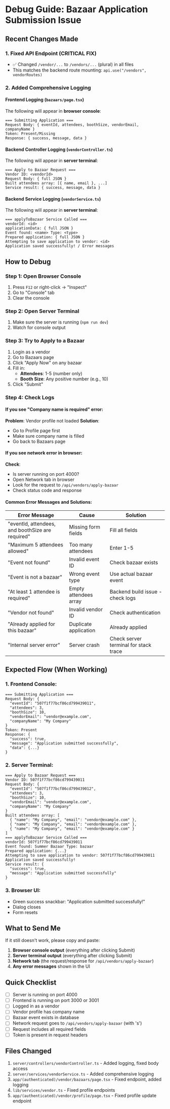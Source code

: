 # Debug Guide: Bazaar Application Submission Issue

## Recent Changes Made

### 1. Fixed API Endpoint (CRITICAL FIX)

- ✅ Changed `/vendor/...` to `/vendors/...` (plural) in all files
- This matches the backend route mounting: `api.use("/vendors", vendorRoutes)`

### 2. Added Comprehensive Logging

#### Frontend Logging (`bazaars/page.tsx`)

The following will appear in **browser console**:

```
=== Submitting Application ===
Request Body: { eventId, attendees, boothSize, vendorEmail, companyName }
Token: Present/Missing
Response: { success, message, data }
```

#### Backend Controller Logging (`vendorController.ts`)

The following will appear in **server terminal**:

```
=== Apply to Bazaar Request ===
Vendor ID: <vendorId>
Request Body: { full JSON }
Built attendees array: [{ name, email }, ...]
Service result: { success, message, data }
```

#### Backend Service Logging (`vendorService.ts`)

The following will appear in **server terminal**:

```
=== applyToBazaar Service Called ===
vendorId: <id>
applicationData: { full JSON }
Event found: <name> Type: <type>
Prepared application: { full JSON }
Attempting to save application to vendor: <id>
Application saved successfully! / Error messages
```

## How to Debug

### Step 1: Open Browser Console

1. Press `F12` or right-click → "Inspect"
2. Go to "Console" tab
3. Clear the console

### Step 2: Open Server Terminal

1. Make sure the server is running (`npm run dev`)
2. Watch for console output

### Step 3: Try to Apply to a Bazaar

1. Login as a vendor
2. Go to Bazaars page
3. Click "Apply Now" on any bazaar
4. Fill in:
   - **Attendees**: 1-5 (number only)
   - **Booth Size**: Any positive number (e.g., 10)
5. Click "Submit"

### Step 4: Check Logs

#### If you see "Company name is required" error:

**Problem**: Vendor profile not loaded
**Solution**:

- Go to Profile page first
- Make sure company name is filled
- Go back to Bazaars page

#### If you see network error in browser:

**Check**:

- Is server running on port 4000?
- Open Network tab in browser
- Look for the request to `/api/vendors/apply-bazaar`
- Check status code and response

#### Common Error Messages and Solutions:

| Error Message                                    | Cause                 | Solution                              |
| ------------------------------------------------ | --------------------- | ------------------------------------- |
| "eventId, attendees, and boothSize are required" | Missing form fields   | Fill all fields                       |
| "Maximum 5 attendees allowed"                    | Too many attendees    | Enter 1-5                             |
| "Event not found"                                | Invalid event ID      | Check bazaar exists                   |
| "Event is not a bazaar"                          | Wrong event type      | Use actual bazaar event               |
| "At least 1 attendee is required"                | Empty attendees array | Backend build issue - check logs      |
| "Vendor not found"                               | Invalid vendor ID     | Check authentication                  |
| "Already applied for this bazaar"                | Duplicate application | Already applied                       |
| "Internal server error"                          | Server crash          | Check server terminal for stack trace |

## Expected Flow (When Working)

### 1. Frontend Console:

```
=== Submitting Application ===
Request Body: {
  "eventId": "507f1f77bcf86cd799439011",
  "attendees": 3,
  "boothSize": 10,
  "vendorEmail": "vendor@example.com",
  "companyName": "My Company"
}
Token: Present
Response: {
  "success": true,
  "message": "Application submitted successfully",
  "data": {...}
}
```

### 2. Server Terminal:

```
=== Apply to Bazaar Request ===
Vendor ID: 507f1f77bcf86cd799439011
Request Body: {
  "eventId": "507f1f77bcf86cd799439012",
  "attendees": 3,
  "boothSize": 10,
  "vendorEmail": "vendor@example.com",
  "companyName": "My Company"
}
Built attendees array: [
  { "name": "My Company", "email": "vendor@example.com" },
  { "name": "My Company", "email": "vendor@example.com" },
  { "name": "My Company", "email": "vendor@example.com" }
]
=== applyToBazaar Service Called ===
vendorId: 507f1f77bcf86cd799439011
Event found: Summer Bazaar Type: bazaar
Prepared application: {...}
Attempting to save application to vendor: 507f1f77bcf86cd799439011
Application saved successfully!
Service result: {
  "success": true,
  "message": "Application submitted successfully"
}
```

### 3. Browser UI:

- Green success snackbar: "Application submitted successfully!"
- Dialog closes
- Form resets

## What to Send Me

If it still doesn't work, please copy and paste:

1. **Browser console output** (everything after clicking Submit)
2. **Server terminal output** (everything after clicking Submit)
3. **Network tab** (the request/response for `/api/vendors/apply-bazaar`)
4. **Any error messages** shown in the UI

## Quick Checklist

- [ ] Server is running on port 4000
- [ ] Frontend is running on port 3000 or 3001
- [ ] Logged in as a vendor
- [ ] Vendor profile has company name
- [ ] Bazaar event exists in database
- [ ] Network request goes to `/api/vendors/apply-bazaar` (with 's')
- [ ] Request includes all required fields
- [ ] Token is present in request headers

## Files Changed

1. `server/controllers/vendorController.ts` - Added logging, fixed body access
2. `server/services/vendorService.ts` - Added comprehensive logging
3. `app/(authenticated)/vendor/bazaars/page.tsx` - Fixed endpoint, added logging
4. `lib/services/vendor.ts` - Fixed profile endpoints
5. `app/(authenticated)/vendor/profile/page.tsx` - Fixed profile update endpoint
